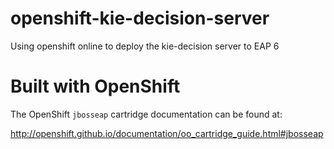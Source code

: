 # openshift-kie-decision-server
Using openshift online to deploy the kie-decision server to EAP 6

# Built with OpenShift
The OpenShift `jbosseap` cartridge documentation can be found at:

http://openshift.github.io/documentation/oo_cartridge_guide.html#jbosseap
